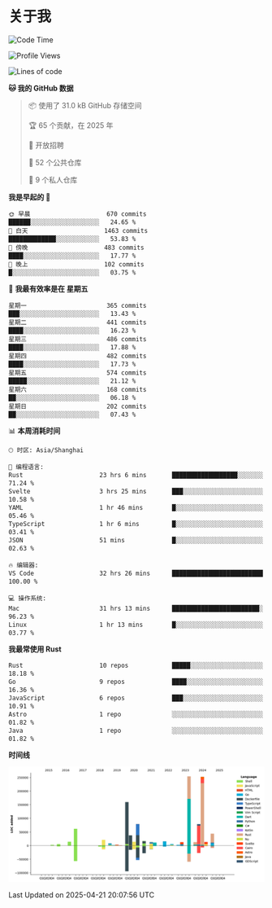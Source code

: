 # 关于我

<!--START_SECTION:waka-->
![Code Time](http://img.shields.io/badge/Code%20Time-3%2C696%20hrs%205%20mins-blue)

![Profile Views](http://img.shields.io/badge/%E4%B8%AA%E4%BA%BA%E8%B5%84%E6%96%99%E8%A7%82%E7%9C%8B%E6%AC%A1%E6%95%B0-0-blue)

![Lines of code](https://img.shields.io/badge/%E4%BB%8E%E3%80%8CHello%20World%E3%80%8D%E8%B5%B7%E6%88%91%E5%B7%B2%E7%BB%8F%E5%86%99%E4%BA%86-1.1%20million%20%E8%A1%8C%E4%BB%A3%E7%A0%81-blue)

**🐱 我的 GitHub 数据** 

> 📦  使用了 31.0 kB GitHub 存储空间 
 > 
> 🏆 65 个贡献，在 2025 年
 > 
> 💼 开放招聘
 > 
> 📜 52 个公共仓库 
 > 
> 🔑 9 个私人仓库 
 > 
**我是早起的 🐤** 

```text
🌞 早晨                     670 commits         ██████░░░░░░░░░░░░░░░░░░░   24.65 % 
🌆 白天                     1463 commits        █████████████░░░░░░░░░░░░   53.83 % 
🌃 傍晚                     483 commits         ████░░░░░░░░░░░░░░░░░░░░░   17.77 % 
🌙 晚上                     102 commits         █░░░░░░░░░░░░░░░░░░░░░░░░   03.75 % 
```
📅 **我最有效率是在 星期五** 

```text
星期一                      365 commits         ███░░░░░░░░░░░░░░░░░░░░░░   13.43 % 
星期二                      441 commits         ████░░░░░░░░░░░░░░░░░░░░░   16.23 % 
星期三                      486 commits         ████░░░░░░░░░░░░░░░░░░░░░   17.88 % 
星期四                      482 commits         ████░░░░░░░░░░░░░░░░░░░░░   17.73 % 
星期五                      574 commits         █████░░░░░░░░░░░░░░░░░░░░   21.12 % 
星期六                      168 commits         ██░░░░░░░░░░░░░░░░░░░░░░░   06.18 % 
星期日                      202 commits         ██░░░░░░░░░░░░░░░░░░░░░░░   07.43 % 
```


📊 **本周消耗时间** 

```text
🕑︎ 时区: Asia/Shanghai

💬 编程语言: 
Rust                     23 hrs 6 mins       ██████████████████░░░░░░░   71.24 % 
Svelte                   3 hrs 25 mins       ███░░░░░░░░░░░░░░░░░░░░░░   10.58 % 
YAML                     1 hr 46 mins        █░░░░░░░░░░░░░░░░░░░░░░░░   05.46 % 
TypeScript               1 hr 6 mins         █░░░░░░░░░░░░░░░░░░░░░░░░   03.41 % 
JSON                     51 mins             █░░░░░░░░░░░░░░░░░░░░░░░░   02.63 % 

🔥 编辑器: 
VS Code                  32 hrs 26 mins      █████████████████████████   100.00 % 

💻 操作系统: 
Mac                      31 hrs 13 mins      ████████████████████████░   96.23 % 
Linux                    1 hr 13 mins        █░░░░░░░░░░░░░░░░░░░░░░░░   03.77 % 
```

**我最常使用 Rust** 

```text
Rust                     10 repos            █████░░░░░░░░░░░░░░░░░░░░   18.18 % 
Go                       9 repos             ████░░░░░░░░░░░░░░░░░░░░░   16.36 % 
JavaScript               6 repos             ███░░░░░░░░░░░░░░░░░░░░░░   10.91 % 
Astro                    1 repo              ░░░░░░░░░░░░░░░░░░░░░░░░░   01.82 % 
Java                     1 repo              ░░░░░░░░░░░░░░░░░░░░░░░░░   01.82 % 
```



**时间线**

![Lines of Code chart](https://raw.githubusercontent.com/catusax/catusax/master/assets/bar_graph.png)


 Last Updated on 2025-04-21 20:07:56 UTC
<!--END_SECTION:waka-->
